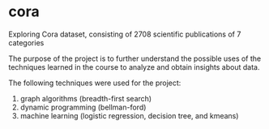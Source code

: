 # cora
Exploring Cora dataset, consisting of 2708 scientific publications of 7 categories

The purpose of the project is to further understand the possible uses of the techniques learned in the course to analyze and obtain insights about data.

The following techniques were used for the project:
1.	graph algorithms (breadth-first search)
2.	dynamic programming (bellman-ford)
3.	machine learning (logistic regression, decision tree, and kmeans)
